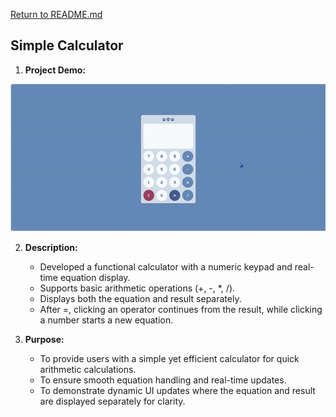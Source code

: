 [Return to README.md](https://github.com/nguyenthiyenchi/front-end-projects/blob/main/README.md)

## Simple Calculator
1. **Project Demo:**

![Simple Calculator](./resources/demo.gif)

2. **Description:** 
    - Developed a functional calculator with a numeric keypad and real-time equation display.
    - Supports basic arithmetic operations (+, -, *, /).
    - Displays both the equation and result separately.
    - After =, clicking an operator continues from the result, while clicking a number starts a new equation.
    
3. **Purpose:** 
    - To provide users with a simple yet efficient calculator for quick arithmetic calculations.
    - To ensure smooth equation handling and real-time updates.
    - To demonstrate dynamic UI updates where the equation and result are displayed separately for clarity.
